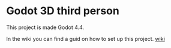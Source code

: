 # Godot 3D third person
This project is made Godot 4.4.

In the wiki you can find a guid on how to set up this project. [wiki](https://github.com/Coding-Pirates-2025/.github/wiki/Godot_3D_third_person)